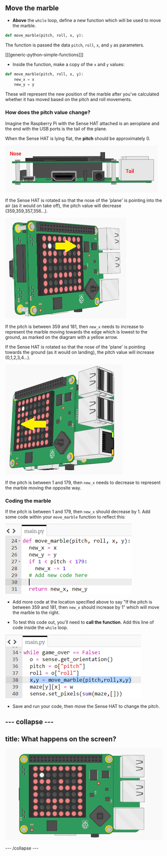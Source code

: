 ## Move the marble

+ **Above** the `while` loop, define a new function which will be used to move the marble.

```python
def move_marble(pitch, roll, x, y):
```

The function is passed the data `pitch`, `roll`, `x`, and `y` as parameters.

[[[generic-python-simple-functions]]]

+ Inside the function, make a copy of the `x` and `y` values:

```python
def move_marble(pitch, roll, x, y):
	new_x = x
	new_y = y
```

These will represent the new position of the marble after you've calculated whether it has moved based on the pitch and roll movements.

### How does the pitch value change?

Imagine the Raspberry Pi with the Sense HAT attached is an aeroplane and the end with the USB ports is the tail of the plane.

When the Sense HAT is lying flat, the **pitch** should be approximately 0.

![Pitch flat](images/pitch-flat.png)

If the Sense HAT is rotated so that the nose of the 'plane' is pointing into the air (as it would on take off), the pitch value will decrease (359,359,357,356...).

![Pitch taking off](images/pitch-takeoff.png)

If the pitch is between 359 and 181, then `new_x` needs to increase to represent the marble moving towards the edge which is lowest to the ground, as marked on the diagram with a yellow arrow.

If the Sense HAT is rotated so that the nose of the 'plane' is pointing towards the ground (as it would on landing), the pitch value will increase (0,1,2,3,4...).

![Pitch landing](images/pitch-landing.png)

If the pitch is between 1 and 179, then `new_x` needs to decrease to represent the marble moving the opposite way.

### Coding the marble

If the pitch is between 1 and 179, then `new_x` should decrease by 1. Add some code within your `move_marble` function to reflect this:

![Move left or right](images/move-left-or-right.png)

+ Add more code at the location specified above to say "If the pitch is between 359 and 181, then `new_x` should increase by 1" which will move the marble to the right.

+ To test this code out, you'll need to **call the function**. Add this line of code inside the `while` loop.

![Call the move marble function](images/call-function-move-marble.png)

- Save and run your code, then move the Sense HAT to change the pitch. 

--- collapse ---
---
title: What happens on the screen?
---

![Marble goes wrong](images/wrong-marble.gif)

--- /collapse ---

